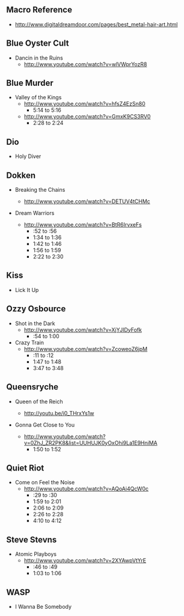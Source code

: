 
## Macro Reference
- http://www.digitaldreamdoor.com/pages/best_metal-hair-art.html

## Blue Oyster Cult

- Dancin in the Ruins
    - http://www.youtube.com/watch?v=wlVWprYozR8
        
## Blue Murder
- Valley of the Kings
    - http://www.youtube.com/watch?v=hfsZ4EzSn80
        - 5:14 to 5:16
    - http://www.youtube.com/watch?v=GmxK9CS3RV0
        - 2:28 to 2:24

## Dio

- Holy Diver

## Dokken

- Breaking the Chains
    - http://www.youtube.com/watch?v=DETUV4tCHMc

- Dream Warriors
  	- http://www.youtube.com/watch?v=BtR6IrvxeFs
    	- :52 to :56
    	- 1:34 to 1:36
    	- 1:42 to 1:46
    	- 1:56 to 1:59
    	- 2:22 to 2:30

## Kiss

- Lick It Up

## Ozzy Osbource

- Shot in the Dark
	- http://www.youtube.com/watch?v=XjYJIDyFofk
		- :54 to 1:00
- Crazy Train
    - http://www.youtube.com/watch?v=ZcoweoZ6jpM
        - :11 to :12
        - 1:47 to 1:48
        - 3:47 to 3:48

## Queensryche

- Queen of the Reich
    - http://youtu.be/i0_THrxYs1w

- Gonna Get Close to You
    - http://www.youtube.com/watch?v=0ZhJ_ZR2PK8&list=UUHUJK0yOxOhi9La1E9HniMA
        - 1:50 to 1:52

## Quiet Riot

- Come on Feel the Noise
    - http://www.youtube.com/watch?v=AQoAi4QcW0c
        - :29 to :30
        - 1:59 to 2:01
        - 2:06 to 2:09
        - 2:26 to 2:28
        - 4:10 to 4:12

## Steve Stevns

- Atomic Playboys
	- http://www.youtube.com/watch?v=2XYAwpVtYrE
		- :46 to :49
		- 1:03 to 1:06

## WASP 

- I Wanna Be Somebody
